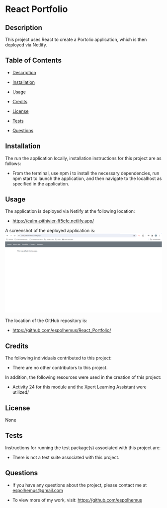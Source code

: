 # React Portfolio

## Description
 
This project uses React to create a Portolio application, which is then deployed via Netlify.
 
## Table of Contents

- [Description](#description)

- [Installation](#installation)

- [Usage](#usage)

- [Credits](#credits)

- [License](#license)

- [Tests](#tests)

- [Questions](#questions)

## Installation
  The run the application locally, installation instructions for this project are as follows:
  - From the terminal, use npm i to install the necessary dependencies, run npm start to launch the application, and then navigate to the localhost as specified in the application.

## Usage
  The application is deployed via Netlify at the following location:
  - https://calm-pithivier-ff5cfc.netlify.app/

  A screenshot of the deployed application is:
  ![Deployed Application Screenshot](/assets/images/deployed_screenshot.png)
  
  The location of the GitHub repository is:
  - https://github.com/espolhemus/React_Portfolio/

## Credits
  The following individuals contributed to this project:

  - There are no other contributors to this project.

  In addition, the following resources were used in the creation of this project:

  -  Activity 24 for this module and the Xpert Learning Assistant were utilized/

## License
 None

## Tests
 Instructions for running the test package(s) associated with this project are:
 - There is not a test suite associated with this project.

## Questions

  - If you have any questions about the project, please contact me at espolhemus@gmail.com

  - To view more of my work, visit: https://github.com/espolhemus
